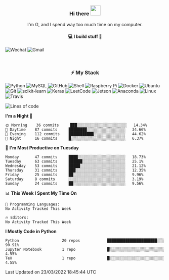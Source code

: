 <h3 align="center"> Hi there <img src="https://raw.githubusercontent.com/ShahriarShafin/ShahriarShafin/main/Assets/handshake.gif" height="32px"></h3>

<p align="center">
I'm G, and I spend way too much time on my computer.
</p>

<h4 align="center">
💻 I build stuff 🌱 </a>
</h4>

![Wechat](https://img.shields.io/badge/-gavingsf-07C160?style=flat-square&logo=WeChat&logoColor=white)
![Gmail](https://img.shields.io/badge/--D14836?style=flat-square&logo=Gmail&logoColor=white)


<br/>
<h3 align="center">
⚡ My Stack
</h3>

![Python](https://img.shields.io/badge/-Python-black?style=flat-square&logo=Python)
![MySQL](https://img.shields.io/badge/-MySQL-black?style=flat-square&logo=mysql)
![GitHub](https://img.shields.io/badge/-GitHub-181717?style=flat-square&logo=github)
![Shell](https://img.shields.io/badge/-shell-5391FE?style=flat-square&logo=PowerShell&logoColor=white)
![Raspberry Pi](https://img.shields.io/badge/-Raspberry%20Pi-C51A4A?style=flat-square&logo=Raspberry-Pi)
![Docker](https://img.shields.io/badge/-Docker-black?style=flat-square&logo=docker)
![Ubuntu](https://img.shields.io/badge/-Ubuntu-772953?style=flat-square&logo=Ubuntu&logoColor=white)
![Git](https://img.shields.io/badge/-Git-F44D27?style=flat-square&logo=Git&logoColor=white)
![scikit-learn](https://img.shields.io/badge/-scikitlearn-000000?style=flat-square&logo=scikit-learn)
![Keras](https://img.shields.io/badge/-Keras-D00000?style=flat-square&logo=keras)
![LeetCode](https://img.shields.io/badge/-LeetCode-000000?style=flat-square&logo=LeetCode)
![Jetson](https://img.shields.io/badge/-Jetson-76B900?style=flat-square&logo=Nvidia&logoColor=white)
![Anaconda](https://img.shields.io/badge/-Anaconda-44A833?style=flat-square&logo=Anaconda&logoColor=white)
![Linux](https://img.shields.io/badge/-Linux-FCC264?style=flat-square&logo=Linux&logoColor=black)
![Travis](https://img.shields.io/badge/-TravisCI-3EAAAF?style=flat-square&logo=travis-ci&logoColor=white)




<!--START_SECTION:waka-->
![Lines of code](https://img.shields.io/badge/From%20Hello%20World%20I%27ve%20Written-13%20Thousand%20lines%20of%20code-blue)

**I'm a Night 🦉** 

```text
🌞 Morning    36 commits     ███░░░░░░░░░░░░░░░░░░░░░░   14.34% 
🌆 Daytime    87 commits     ████████░░░░░░░░░░░░░░░░░   34.66% 
🌃 Evening    112 commits    ███████████░░░░░░░░░░░░░░   44.62% 
🌙 Night      16 commits     █░░░░░░░░░░░░░░░░░░░░░░░░   6.37%

```
📅 **I'm Most Productive on Tuesday** 

```text
Monday       47 commits     ████░░░░░░░░░░░░░░░░░░░░░   18.73% 
Tuesday      63 commits     ██████░░░░░░░░░░░░░░░░░░░   25.1% 
Wednesday    53 commits     █████░░░░░░░░░░░░░░░░░░░░   21.12% 
Thursday     31 commits     ███░░░░░░░░░░░░░░░░░░░░░░   12.35% 
Friday       25 commits     ██░░░░░░░░░░░░░░░░░░░░░░░   9.96% 
Saturday     8 commits      ░░░░░░░░░░░░░░░░░░░░░░░░░   3.19% 
Sunday       24 commits     ██░░░░░░░░░░░░░░░░░░░░░░░   9.56%

```


📊 **This Week I Spent My Time On** 

```text
💬 Programming Languages: 
No Activity Tracked This Week

🔥 Editors: 
No Activity Tracked This Week

```

**I Mostly Code in Python** 

```text
Python                   20 repos            ██████████████████████░░░   90.91% 
Jupyter Notebook         1 repo              █░░░░░░░░░░░░░░░░░░░░░░░░   4.55% 
TeX                      1 repo              █░░░░░░░░░░░░░░░░░░░░░░░░   4.55%

```



 Last Updated on 23/03/2022 18:45:44 UTC
<!--END_SECTION:waka-->

